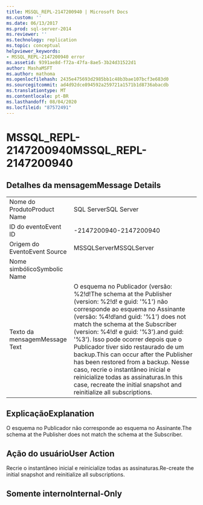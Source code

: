 ```yaml
---
title: MSSQL_REPL-2147200940 | Microsoft Docs
ms.custom: ''
ms.date: 06/13/2017
ms.prod: sql-server-2014
ms.reviewer: ''
ms.technology: replication
ms.topic: conceptual
helpviewer_keywords:
- MSSQL_REPL-2147200940 error
ms.assetid: 9391ae8d-f72a-47fa-8ae5-3b24d31522d1
author: MashaMSFT
ms.author: mathoma
ms.openlocfilehash: 2435e475693d2985bb1c48b3bae107bcf3e683d0
ms.sourcegitcommit: ad4d92dce894592a259721a1571b1d8736abacdb
ms.translationtype: MT
ms.contentlocale: pt-BR
ms.lasthandoff: 08/04/2020
ms.locfileid: "87572491"
---
```

# <a name="mssql_repl-2147200940"></a><span data-ttu-id="ddef3-102">MSSQL_REPL-2147200940</span><span class="sxs-lookup"><span data-stu-id="ddef3-102">MSSQL_REPL-2147200940</span></span>
    
## <a name="message-details"></a><span data-ttu-id="ddef3-103">Detalhes da mensagem</span><span class="sxs-lookup"><span data-stu-id="ddef3-103">Message Details</span></span>  
  
|||  
|-|-|  
|<span data-ttu-id="ddef3-104">Nome do Produto</span><span class="sxs-lookup"><span data-stu-id="ddef3-104">Product Name</span></span>|<span data-ttu-id="ddef3-105">SQL Server</span><span class="sxs-lookup"><span data-stu-id="ddef3-105">SQL Server</span></span>|  
|<span data-ttu-id="ddef3-106">ID do evento</span><span class="sxs-lookup"><span data-stu-id="ddef3-106">Event ID</span></span>|<span data-ttu-id="ddef3-107">-2147200940</span><span class="sxs-lookup"><span data-stu-id="ddef3-107">-2147200940</span></span>|  
|<span data-ttu-id="ddef3-108">Origem do Evento</span><span class="sxs-lookup"><span data-stu-id="ddef3-108">Event Source</span></span>|<span data-ttu-id="ddef3-109">MSSQLServer</span><span class="sxs-lookup"><span data-stu-id="ddef3-109">MSSQLServer</span></span>|  
|<span data-ttu-id="ddef3-110">Nome simbólico</span><span class="sxs-lookup"><span data-stu-id="ddef3-110">Symbolic Name</span></span>||  
|<span data-ttu-id="ddef3-111">Texto da mensagem</span><span class="sxs-lookup"><span data-stu-id="ddef3-111">Message Text</span></span>|<span data-ttu-id="ddef3-112">O esquema no Publicador (versão: %2!d!</span><span class="sxs-lookup"><span data-stu-id="ddef3-112">The schema at the Publisher (version: %2!d!</span></span> <span data-ttu-id="ddef3-113">e guid: '%1') não corresponde ao esquema no Assinante (versão: %4!d!</span><span class="sxs-lookup"><span data-stu-id="ddef3-113">and guid: '%1') does not match the schema at the Subscriber (version: %4!d!</span></span> <span data-ttu-id="ddef3-114">e guid: '%3').</span><span class="sxs-lookup"><span data-stu-id="ddef3-114">and guid: '%3').</span></span> <span data-ttu-id="ddef3-115">Isso pode ocorrer depois que o Publicador tiver sido restaurado de um backup.</span><span class="sxs-lookup"><span data-stu-id="ddef3-115">This can occur after the Publisher has been restored from a backup.</span></span> <span data-ttu-id="ddef3-116">Nesse caso, recrie o instantâneo inicial e reinicialize todas as assinaturas.</span><span class="sxs-lookup"><span data-stu-id="ddef3-116">In this case, recreate the initial snapshot and reinitialize all subscriptions.</span></span>|  
  
## <a name="explanation"></a><span data-ttu-id="ddef3-117">Explicação</span><span class="sxs-lookup"><span data-stu-id="ddef3-117">Explanation</span></span>  
 <span data-ttu-id="ddef3-118">O esquema no Publicador não corresponde ao esquema no Assinante.</span><span class="sxs-lookup"><span data-stu-id="ddef3-118">The schema at the Publisher does not match the schema at the Subscriber.</span></span>  
  
## <a name="user-action"></a><span data-ttu-id="ddef3-119">Ação do usuário</span><span class="sxs-lookup"><span data-stu-id="ddef3-119">User Action</span></span>  
 <span data-ttu-id="ddef3-120">Recrie o instantâneo inicial e reinicialize todas as assinaturas.</span><span class="sxs-lookup"><span data-stu-id="ddef3-120">Re-create the initial snapshot and reinitialize all subscriptions.</span></span>  
  
## <a name="internal-only"></a><span data-ttu-id="ddef3-121">Somente interno</span><span class="sxs-lookup"><span data-stu-id="ddef3-121">Internal-Only</span></span>  
  
